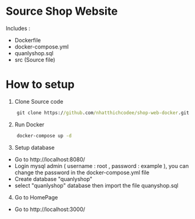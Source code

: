 # Source Shop Website

Includes :
 - Dockerfile
 - docker-compose.yml
 - quanlyshop.sql
 - src (Source file)

# How to setup
1. Clone Source code
```cmd
    git clone https://github.com/nhatthichcodee/shop-web-docker.git
```
2. Run Docker
```cmd
    docker-compose up -d
```
3. Setup database
 - Go to http://localhost:8080/
 - Login mysql admin ( username : root , password : example ), you can change the password in the docker-compose.yml file
 - Create database "quanlyshop"
 - select "quanlyshop" database then import the file quanyshop.sql
4. Go to HomePage
 - Go to http://localhost:3000/
